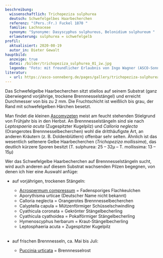 ```yaml
---
beschreibung:
  wissenschaftlich: Trichopeziza sulphurea
  deutsch: Schwefelgelbes Haarbecherchen
  referenz: "(Pers.:Fr.) Fuckel 1870 "
  familie: Lachnaceae
  synonym: "Synonyme: Dasyscyphus sulphureus, Belonidium sulphureum "
  erlaeuterung: sulphurea = schwefelgelb
profil:
  aktualisiert: 2020-08-19
  autor_in: Dieter Gewalt
hauptbild:
  anzeige: true
  datei: /bilder/trichopeziza_sulphurea_01_iw.jpg
  legende: "Foto: mit freundlicher Erlaubnis von Ingo Wagner (ASCO-Sonneberg)"
literatur:
  - url: https://asco-sonneberg.de/pages/gallery/trichopeziza-sulphurea-110810-01xs21381.php
---
```

Das Schwefelgelbe Haarbecherchen sitzt stiellos auf seinem Substrat (ganz überwiegend vorjährige, trockene Brennnesselstängel) und erreicht Durchmesser von bis zu 2 mm. Die Fruchtschicht ist weißlich bis grau, der Rand mit schwefelgelben Härchen besetzt.

Man findet die kleinen [Ascomyzeten](Ascomyzeten "Glossar") meist am feucht stehenden Stielgrund von Frühjahr bis in den Herbst. An Brennnesselstängeln sind sie nach *Leptospaeria acuta* (Zugespitzter Kugelpilz) und *Calloria neglecta* (Orangerotes Brennnesselbecherchen) wohl die dritthäufigste Art, an anderen Kräutern (z. B. Doldenblütlern) offenbar sehr selten. Ähnlich ist das wesentlich seltenere Gelbe Haarbecherchen (*Trichopeziza mollissima*), das deutlich kürzere Sporen besitzt (T. sulphurea: 25 – 32µ – T. mollissima: 13 – 15µ)

Wer das Schwefelgelbe Haarbecherchen auf Brennnesselstängeln sucht, wird auch anderen auf diesem Substrat wachsenden Pilzen begegnen, von denen ich hier eine Auswahl anfüge:

* auf vorjährigen, trockenen Stängeln:

  * [Acrospermum compressum](https://fundkorb.netlify.app/pilze/acrospermum-fadensporiges-flachkeulchen) = Fadensporiges Flachkeulchen 
  * Aporythisma urticae (Deutscher Name nicht bekannt)
  * Calloria neglecta = Orangerotes Brennnesselbecherchen
  * Calyptella capula = Mützenförmiger Schüsselschwindling
  * Cyathicula coronata = Gekrönter Stängelbecherling
  * Cyathicula cyathoidea = Pokalförmiger Stängelbecherling
  * Hymenoscyphus herbarum = Kraut-Stängelbecherling
  * Leptosphaeria acuta = Zugespitzter Kugelpilz\
    &nbsp;
* auf frischen Brennnesseln, ca. Mai bis Juli:  

  * [Puccinia urticata](/pilze/puccinia-urticata-brennnesselrost) = Brennnesselrost